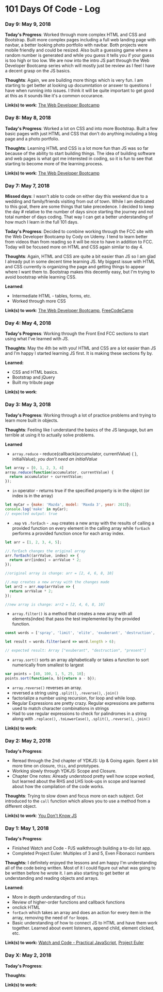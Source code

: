 # 101 Days Of Code - Log

### Day 9: May 9, 2018

**Today's Progress**: Worked through more complex HTML and CSS and Bootstrap. Built more complex pages including a full web landing page with navbar, a better looking photo portfolio with navbar. Both projects were mobile friendly and could be resized. Also built a guessing game where a random number is generated and while you guess it tells you if your guess is too high or too low. We are now into the intro JS part through the Web Developer Bootcamp series which will mostly just be review as I feel I have a decent grasp on the JS basics. 

**Thoughts**: Again, we are building more things which is very fun. I am starting to get better at looking up documntation or answer to questions I have when running into issues. I think it will be quite important to get good at this as it sounds like it's a common occurance. 

**Link(s) to work**: [The Web Developer Bootcamp](https://www.udemy.com/the-web-developer-bootcamp/)
 
 ### Day 8: May 8, 2018

**Today's Progress**: Worked a lot on CSS and into more Bootstrap. Built a few basic pages with just HTML and CSS that don't do anything including a blog page and a photo portfolio. 

**Thoughts**: Learning HTML and CSS is a lot more fun than JS was so far because of the ability to start building things. The idea of building software and web pages is what got me interested in coding, so it is fun to see that starting to become more of the learning process. 

**Link(s) to work**: [The Web Developer Bootcamp](https://www.udemy.com/the-web-developer-bootcamp/)
 
### Day 7: May 7, 2018

**Missed days**: I wasn't able to code on either day this weekend due to a wedding and family/friends visiting from out of town. While I am dedicated to this goal, there are some things that take precedence. I decided to keep the day # relative to the number of days since starting the journey and not total number of days coding. That way I can get a better understanding of how much I learn in the full 101 days. 

**Today's Progress**: Decided to combine working through the FCC site with the Web Developer Bootcamp by Cody on Udemy. I tend to learn better from videos than from reading so it will be nice to have in addition to FCC. Today will be focused more on HTML and CSS again similar to day 4. 

**Thoughts**: Again, HTML and CSS are quite a bit easier than JS so I am glad I already put in some decent time learning JS. My biggest issue with HTML and CSS currently is organizing the page and getting things to appear where I want them to. Bootstrap makes this decently easy, but I'm trying to avoid bootstrap while learning CSS. 

**Learned**:
* Intermediate HTML - tables, forms, etc. 
* Worked through more CSS

**Link(s) to work**: [The Web Developer Bootcamp](https://www.udemy.com/the-web-developer-bootcamp/), [FreeCodeCamp](https://freecodecamp.org)

### Day 4: May 4, 2018

**Today's Progress**: Working through the Front End FCC sections to start using what I've learned with JS. 

**Thoughts**: May the 4th be with you! HTML and CSS are a lot easier than JS and I'm happy I started learning JS first. It is making these sections fly by. 

**Learned:**
* CSS and HTML basics. 
* Bootstrap and jQuery
* Built my tribute page

**Link(s) to work**:

### Day 3: May 3, 2018

**Today's Progress**: Working through a lot of practice problems and trying to learn more built in objects. 

**Thoughts**: Feeling like I understand the basics of the JS language, but am terrible at using it to actually solve problems. 

**Learned** 
* `array.reduce` - reduce(callback(accumulator, currentValue) {  }, initialValue); *you don't need an initialValue*
```js
let array = [0, 1, 2, 3, 4]
array.reduce(function(accumulator, currentValue) {
  return accumulator + currentValue;
});
```
* `in` operator - returns true if the specified property is in the object (or index is in the array)
 ```js
 let myCar = {make: 'Mazda', model: 'Maxda 3', year: 2013};
 console.log('make' in myCar);
 // expected output: true
 ```
 * `.map` vs `.forEach` - `.map` creates a new array with the results of calling a provided function on every element in the calling array while `forEach` performs a provided function once for each array index.
 ```js
 let arr = [1, 2, 3, 4, 5];
 
 //.forEach changes the original array
 arr.forEach((arrValue, index) => {
   return arr[index] = arrValue * 2;
 });
 
 //original array is change: arr = [2, 4, 6, 8, 10]
 
 //.map creates a new array with the changes made
 let arr2 = arr.map(arrValue => {
   return arrValue * 2;
 });
 
 //new array is change: arr2 = [2, 4, 6, 8, 10]
 ```
 * `array.filter()` is a method that creates a new array with all elements(index) that pass the test implemented by the provided function.
 ```js
const words = ['spray', 'limit', 'elite', 'exuberant', 'destruction', 'present'];

let result = words.filter(word => word.length > 6);

// expected result: Array ["exuberant", "destruction", "present"]
 ```
 * `array.sort()` sorts an array alphabetically or takes a function to sort numerically from smallest to largest 
 ```js
var points = [40, 100, 1, 5, 25, 10];
points.sort(function(a, b){return a - b});
 ```
 * `array.reverse()` reverses an array.
 * reversed a string using `.split()`, `.reverse()`, `.join()`
 * factorialize a number using recursion, for loop and while loop. 
 * Regular Expressions are pretty crazy. Regular expressions are patterns used to match character combinations in strings
 * Had to use regular expressions to check for palindromes in a string along with `.replace()`, `.toLowerCase()`,  `.split()`, `.reverse()`, `.join()`

**Link(s) to work**:

### Day 2: May 2, 2018

**Today's Progress**: 
* Reread through the 2nd chapter of YDKJS: Up & Going again. Spent a bit more time on closure, `this`, and prototypes. 
* Working slowly through YDKJS: Scope and Closure. 
* Chapter One notes: Already understood pretty well how scope worked, but learned about the RHS and LHS look-ups in scope and learned about how the compilation of the code works. 

**Thoughts**: Trying to slow down and focus more on each subject. Got introduced to the `call` function which allows you to use a method from a different object.

**Link(s) to work**: [You Don't Know JS](https://github.com/getify/You-Dont-Know-JS)

### Day 1: May 1, 2018

**Today's Progress**: 
* Finished Watch and Code - PJS walkthrough building a to-do list app.
* Completed Project Euler: Multiples of 3 and 5, Even Fibonacci numbers 

**Thoughts:** I definitely enjoyed the lessons and am happy I'm understanding all of the code being written. Most of it I could
figure out what was going to be written before he wrote it. I am also starting to get better at understanding and reading 
objects and arrays. 

**Learned:** 
* More in depth understanding of `this`
* Review of higher-order functions and callback functions 
* onclick HTML 
* `forEach` which takes an array and does an action for every item in the array, removing the need of `for` loops. 
* Basic understanding of how to connect JS to HTML and have them work together. Learned about event listeners, append child, element clicked, etc.

**Link(s) to work:** [Watch and Code - Practical JavaScript](https://watchandcode.com/p/practical-javascript), [Project Euler](https://projecteuler.net/archives)

### Day X: May 2, 2018

**Today's Progress**: 

**Thoughts**: 

**Link(s) to work**:
